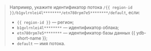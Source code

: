  >Например, укажите идентификатор потока `/{{ region-id }}/b1gvlrnlei4l********/etn780rpm7e5********/default`, если:
 >* `{{ region-id }}` — регион;
 >* `b1gvlrnlei4l********` — идентификатор облака;
 >* `etn780rpm7e5********` — идентификатор базы данных {{ ydb-short-name }};
 >* `default` — имя потока.